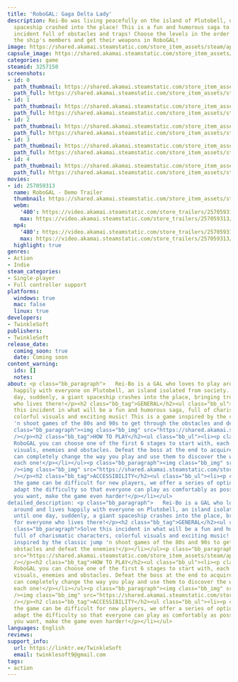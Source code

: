 ```yaml
---
title: 'RoboGAL: Gaga Delta Lady'
description: Rei-Bo was living peacefully on the island of Plutobell, until a giant
  spaceship crashed into the place! This is a fun and humorous saga to solve this
  incident full of obstacles and traps! Choose the levels in the order you want, defeat
  the ship's members and get their weapons in RoboGAL!
image: https://shared.akamai.steamstatic.com/store_item_assets/steam/apps/3257150/header.jpg?t=1729965083
capsule_image: https://shared.akamai.steamstatic.com/store_item_assets/steam/apps/3257150/951ef164df6b35c7cd5d289f199aaf84a4426601/capsule_231x87.jpg?t=1729965083
categories: game
steamid: 3257150
screenshots:
- id: 0
  path_thumbnail: https://shared.akamai.steamstatic.com/store_item_assets/steam/apps/3257150/ss_63bd41ec8416a2332563d764a71a820b7efe92e2.600x338.jpg?t=1729965083
  path_full: https://shared.akamai.steamstatic.com/store_item_assets/steam/apps/3257150/ss_63bd41ec8416a2332563d764a71a820b7efe92e2.1920x1080.jpg?t=1729965083
- id: 1
  path_thumbnail: https://shared.akamai.steamstatic.com/store_item_assets/steam/apps/3257150/ss_253afa380916c03c132fc3c7a3fc80f0d85176ad.600x338.jpg?t=1729965083
  path_full: https://shared.akamai.steamstatic.com/store_item_assets/steam/apps/3257150/ss_253afa380916c03c132fc3c7a3fc80f0d85176ad.1920x1080.jpg?t=1729965083
- id: 2
  path_thumbnail: https://shared.akamai.steamstatic.com/store_item_assets/steam/apps/3257150/ss_471993c8dcec837e4fc62eb768bfd8c5a346037e.600x338.jpg?t=1729965083
  path_full: https://shared.akamai.steamstatic.com/store_item_assets/steam/apps/3257150/ss_471993c8dcec837e4fc62eb768bfd8c5a346037e.1920x1080.jpg?t=1729965083
- id: 3
  path_thumbnail: https://shared.akamai.steamstatic.com/store_item_assets/steam/apps/3257150/ss_08b45c3f90d48290a03bb2e61edd75ffff78437d.600x338.jpg?t=1729965083
  path_full: https://shared.akamai.steamstatic.com/store_item_assets/steam/apps/3257150/ss_08b45c3f90d48290a03bb2e61edd75ffff78437d.1920x1080.jpg?t=1729965083
- id: 4
  path_thumbnail: https://shared.akamai.steamstatic.com/store_item_assets/steam/apps/3257150/ss_83d6637783f1acc80811e0955be44b6bd61f9e14.600x338.jpg?t=1729965083
  path_full: https://shared.akamai.steamstatic.com/store_item_assets/steam/apps/3257150/ss_83d6637783f1acc80811e0955be44b6bd61f9e14.1920x1080.jpg?t=1729965083
movies:
- id: 257059313
  name: RoboGAL - Demo Trailer
  thumbnail: https://shared.akamai.steamstatic.com/store_item_assets/steam/apps/257059313/1da78301acfd33892341c4caa91eb48e1f3ff68a/movie_600x337.jpg?t=1729965076
  webm:
    '480': https://video.akamai.steamstatic.com/store_trailers/257059313/movie480_vp9.webm?t=1729965076
    max: https://video.akamai.steamstatic.com/store_trailers/257059313/movie_max_vp9.webm?t=1729965076
  mp4:
    '480': https://video.akamai.steamstatic.com/store_trailers/257059313/movie480.mp4?t=1729965076
    max: https://video.akamai.steamstatic.com/store_trailers/257059313/movie_max.mp4?t=1729965076
  highlight: true
genres:
- Action
- Indie
steam_categories:
- Single-player
- Full controller support
platforms:
  windows: true
  mac: false
  linux: true
developers:
- TwinkleSoft
publishers:
- TwinkleSoft
release_date:
  coming_soon: true
  date: Coming soon
content_warning:
  ids: []
  notes:
about: <p class="bb_paragraph">   Rei-Bo is a GAL who loves to play around and lives
  happily with everyone on Plutobell, an island isolated from society... until one
  day, suddenly, a giant spaceship crashes into the place, bringing trouble for everyone
  who lives there!</p><h2 class="bb_tag">GENERAL</h2><ul class="bb_ul"><li><p class="bb_paragraph">Solve
  this incident in what will be a fun and humorous saga, full of charismatic characters,
  colorful visuals and exciting music! This is a game inspired by the classic jump
  'n shoot games of the 80s and 90s to get through the obstacles and defeat the enemies!</p></li></ul><p
  class="bb_paragraph"><img class="bb_img" src="https://shared.akamai.steamstatic.com/store_item_assets/steam/apps/3257150/extras/roborun.gif?t=1729965083"
  /></p><h2 class="bb_tag">HOW TO PLAY</h2><ul class="bb_ul"><li><p class="bb_paragraph">In
  RoboGAL you can choose one of the first 6 stages to start with, each with different
  visuals, enemies and obstacles. Defeat the boss at the end to acquire skills that
  can completely change the way you play and use them to discover the weakness of
  each one!</p></li></ul><p class="bb_paragraph"><img class="bb_img" src="https://shared.akamai.steamstatic.com/store_item_assets/steam/apps/3257150/extras/Char-WufRunin.gif?t=1729965083"
  /><img class="bb_img" src="https://shared.akamai.steamstatic.com/store_item_assets/steam/apps/3257150/extras/Kai-LoneFlying.gif?t=1729965083"
  /></p><h2 class="bb_tag">ACCESSIBILITY</h2><ul class="bb_ul"><li><p class="bb_paragraph">As
  the game can be difficult for new players, we offer a series of options that can
  adapt the difficulty so that everyone can play as comfortably as possible. Or if
  you want, make the game even harder!</p></li></ul>
detailed_description: <p class="bb_paragraph">   Rei-Bo is a GAL who loves to play
  around and lives happily with everyone on Plutobell, an island isolated from society...
  until one day, suddenly, a giant spaceship crashes into the place, bringing trouble
  for everyone who lives there!</p><h2 class="bb_tag">GENERAL</h2><ul class="bb_ul"><li><p
  class="bb_paragraph">Solve this incident in what will be a fun and humorous saga,
  full of charismatic characters, colorful visuals and exciting music! This is a game
  inspired by the classic jump 'n shoot games of the 80s and 90s to get through the
  obstacles and defeat the enemies!</p></li></ul><p class="bb_paragraph"><img class="bb_img"
  src="https://shared.akamai.steamstatic.com/store_item_assets/steam/apps/3257150/extras/roborun.gif?t=1729965083"
  /></p><h2 class="bb_tag">HOW TO PLAY</h2><ul class="bb_ul"><li><p class="bb_paragraph">In
  RoboGAL you can choose one of the first 6 stages to start with, each with different
  visuals, enemies and obstacles. Defeat the boss at the end to acquire skills that
  can completely change the way you play and use them to discover the weakness of
  each one!</p></li></ul><p class="bb_paragraph"><img class="bb_img" src="https://shared.akamai.steamstatic.com/store_item_assets/steam/apps/3257150/extras/Char-WufRunin.gif?t=1729965083"
  /><img class="bb_img" src="https://shared.akamai.steamstatic.com/store_item_assets/steam/apps/3257150/extras/Kai-LoneFlying.gif?t=1729965083"
  /></p><h2 class="bb_tag">ACCESSIBILITY</h2><ul class="bb_ul"><li><p class="bb_paragraph">As
  the game can be difficult for new players, we offer a series of options that can
  adapt the difficulty so that everyone can play as comfortably as possible. Or if
  you want, make the game even harder!</p></li></ul>
languages: English
reviews:
support_info:
  url: https://linktr.ee/TwinkleSoft
  email: twinklesoft9@gmail.com
tags:
- action
---
```

